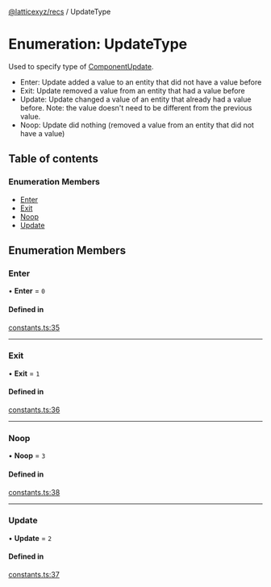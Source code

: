 [@latticexyz/recs](../README.md) / UpdateType

# Enumeration: UpdateType

Used to specify type of [ComponentUpdate](../README.md#componentupdate).

- Enter: Update added a value to an entity that did not have a value before
- Exit: Update removed a value from an entity that had a value before
- Update: Update changed a value of an entity that already had a value before. Note: the value doesn't need to be different from the previous value.
- Noop: Update did nothing (removed a value from an entity that did not have a value)

## Table of contents

### Enumeration Members

- [Enter](UpdateType.md#enter)
- [Exit](UpdateType.md#exit)
- [Noop](UpdateType.md#noop)
- [Update](UpdateType.md#update)

## Enumeration Members

### Enter

• **Enter** = `0`

#### Defined in

[constants.ts:35](https://github.com/latticexyz/mud/blob/28a579f35/packages/recs/src/constants.ts#L35)

---

### Exit

• **Exit** = `1`

#### Defined in

[constants.ts:36](https://github.com/latticexyz/mud/blob/28a579f35/packages/recs/src/constants.ts#L36)

---

### Noop

• **Noop** = `3`

#### Defined in

[constants.ts:38](https://github.com/latticexyz/mud/blob/28a579f35/packages/recs/src/constants.ts#L38)

---

### Update

• **Update** = `2`

#### Defined in

[constants.ts:37](https://github.com/latticexyz/mud/blob/28a579f35/packages/recs/src/constants.ts#L37)
